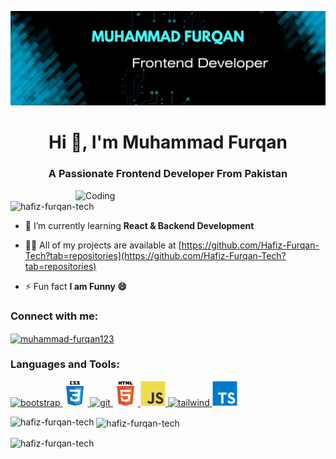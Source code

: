 ![logo](https://github.com/Hafiz-Furqan-Tech/Hafiz-Furqan-Tech/blob/main/Blue%20%26%20Black%20Modern%20Technology%20LinkedIn%20Banner.png)
<h1 align="center">Hi 👋, I'm Muhammad Furqan</h1>
<h3 align="center">A Passionate Frontend Developer From Pakistan</h3>

 <img align="right" alt="Coding" width="400" src="https://camo.githubusercontent.com/4d9f5ecceb711eec6e2018f38a5677dc657c9738d4a65ba3b928c41c0a45b439/68747470733a2f2f6d69726f2e6d656469756d2e636f6d2f6d61782f313336302f302a37513379765349765f7430696f4a2d5a2e676966">

<p align="left"> <img src="https://komarev.com/ghpvc/?username=hafiz-furqan-tech&label=Profile%20views&color=0e75b6&style=flat" alt="hafiz-furqan-tech" /> </p>

- 🌱 I’m currently learning **React & Backend Development**

- 👨‍💻 All of my projects are available at [https://github.com/Hafiz-Furqan-Tech?tab=repositories](https://github.com/Hafiz-Furqan-Tech?tab=repositories)

- ⚡ Fun fact **I am Funny 😄**

<h3 align="left">Connect with me:</h3>
<p align="left">
<a href="https://www.linkedin.com/in/muhammad-furqan123" target="_blank"><img align="center" src="https://raw.githubusercontent.com/rahuldkjain/github-profile-readme-generator/master/src/images/icons/Social/linked-in-alt.svg" alt="muhammad-furqan123" height="30" width="40" /></a>
</p>


<h3 align="left">Languages and Tools:</h3>
<p align="left"> <a href="https://getbootstrap.com" target="_blank" rel="noreferrer"> <img src="https://raw.githubusercontent.com/devicons/devicon/master/icons/
bootstrap/bootstrap-plain-wordmark.svg"
alt="bootstrap" width="40" height="40"/> </a> <a href="https://www.w3schools.com/css/" target="_blank" rel="noreferrer"> <img src="https://raw.githubusercontent.com/devicons/devicon/master/icons/css3/css3-original-wordmark.svg" alt="css3" width="40" height="40"/> </a> <a href="https://git-scm.com/" target="_blank" rel="noreferrer"> <img src="https://www.vectorlogo.zone/logos/git-scm/git-scm-icon.svg" alt="git" width="40" height="40"/> </a> <a href="https://www.w3.org/html/" target="_blank" rel="noreferrer"> <img src="https://raw.githubusercontent.com/devicons/devicon/master/icons/html5/html5-original-wordmark.svg" alt="html5" width="40" height="40"/> </a> <a href="https://developer.mozilla.org/en-US/docs/Web/JavaScript" target="_blank" rel="noreferrer"> <img src="https://raw.githubusercontent.com/devicons/devicon/master/icons/javascript/javascript-original.svg" alt="javascript" width="40" height="40"/> </a> <a href="https://tailwindcss.com/" target="_blank" rel="noreferrer"> <img src="https://www.vectorlogo.zone/logos/tailwindcss/tailwindcss-icon.svg" alt="tailwind" width="40" height="40"/> </a> <a href="https://www.typescriptlang.org/" target="_blank" rel="noreferrer"> <img src="https://raw.githubusercontent.com/devicons/devicon/master/icons/typescript/typescript-original.svg" alt="typescript" width="40" height="40"/> </a> </p>

<p><img align="left" src="https://github-readme-stats.vercel.app/api/top-langs?username=hafiz-furqan-tech&show_icons=true&locale=en&layout=compact" alt="hafiz-furqan-tech" /></p>

<p>&nbsp;<img align="center" src="https://github-readme-stats.vercel.app/api?username=hafiz-furqan-tech&show_icons=true&locale=en" alt="hafiz-furqan-tech" /></p>

<p><img align="center" src="https://github-readme-streak-stats.herokuapp.com/?user=hafiz-furqan-tech&" alt="hafiz-furqan-tech" /></p>


